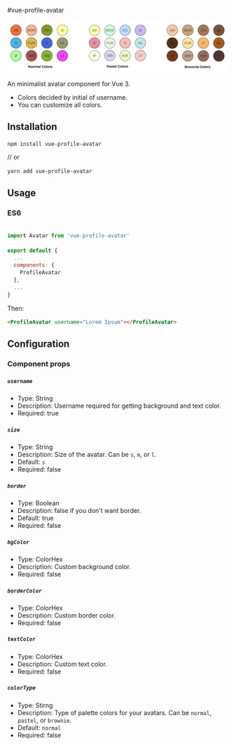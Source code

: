 #vue-profile-avatar

![Banner](/images/banner.png?raw=true)

An minimalist avatar component for Vue 3.

- Colors decided by initial of username.
- You can customize all colors.

## Installation

`npm install vue-profile-avatar`

// or

`yarn add vue-profile-avatar`

## Usage

### ES6
```js

import Avatar from 'vue-profile-avatar'

export default {
  ...
  components: {
    ProfileAvatar
  },
  ...
}
```
Then:

```html
<ProfileAvatar username="Lorem Ipsum"></ProfileAvatar>
```
## Configuration

### Component props

##### `username`
- Type: String
- Description: Username required for getting background and text color.
- Required: true

##### `size`
- Type: String
- Description: Size of the avatar. Can be `s`, `m`, or `l`.
- Default: `s`
- Required: false

##### `border`
- Type: Boolean
- Description: false if you don't want border.
- Default: true
- Required: false

##### `bgColor`
- Type: ColorHex
- Description: Custom background color.
- Required: false

##### `borderColor`
- Type: ColorHex
- Description: Custom border color.
- Required: false

##### `textColor`
- Type: ColorHex
- Description: Custom text color.
- Required: false

##### `colorType`
- Type: Stirng
- Description: Type of palette colors for your avatars. Can be `normal`, `pastel`, or `brownie`.
- Default: `normal`
- Required: false